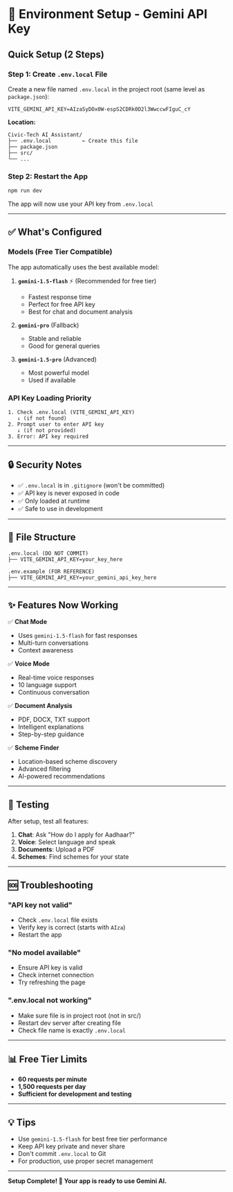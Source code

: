 # 🔑 Environment Setup - Gemini API Key

## Quick Setup (2 Steps)

### Step 1: Create `.env.local` File

Create a new file named `.env.local` in the project root (same level as `package.json`):

```
VITE_GEMINI_API_KEY=AIzaSyDOx0W-espS2CDRk0D2l3WwccwFIguC_cY
```

**Location:**
```
Civic-Tech AI Assistant/
├── .env.local          ← Create this file
├── package.json
├── src/
└── ...
```

### Step 2: Restart the App

```bash
npm run dev
```

The app will now use your API key from `.env.local`

---

## ✅ What's Configured

### Models (Free Tier Compatible)
The app automatically uses the best available model:

1. **`gemini-1.5-flash`** ⚡ (Recommended for free tier)
   - Fastest response time
   - Perfect for free API key
   - Best for chat and document analysis

2. **`gemini-pro`** (Fallback)
   - Stable and reliable
   - Good for general queries

3. **`gemini-1.5-pro`** (Advanced)
   - Most powerful model
   - Used if available

### API Key Loading Priority
```
1. Check .env.local (VITE_GEMINI_API_KEY)
   ↓ (if not found)
2. Prompt user to enter API key
   ↓ (if not provided)
3. Error: API key required
```

---

## 🔒 Security Notes

- ✅ `.env.local` is in `.gitignore` (won't be committed)
- ✅ API key is never exposed in code
- ✅ Only loaded at runtime
- ✅ Safe to use in development

---

## 📝 File Structure

```
.env.local (DO NOT COMMIT)
├── VITE_GEMINI_API_KEY=your_key_here

.env.example (FOR REFERENCE)
├── VITE_GEMINI_API_KEY=your_gemini_api_key_here
```

---

## ✨ Features Now Working

✅ **Chat Mode**
- Uses `gemini-1.5-flash` for fast responses
- Multi-turn conversations
- Context awareness

✅ **Voice Mode**
- Real-time voice responses
- 10 language support
- Continuous conversation

✅ **Document Analysis**
- PDF, DOCX, TXT support
- Intelligent explanations
- Step-by-step guidance

✅ **Scheme Finder**
- Location-based scheme discovery
- Advanced filtering
- AI-powered recommendations

---

## 🚀 Testing

After setup, test all features:

1. **Chat**: Ask "How do I apply for Aadhaar?"
2. **Voice**: Select language and speak
3. **Documents**: Upload a PDF
4. **Schemes**: Find schemes for your state

---

## 🆘 Troubleshooting

### "API key not valid"
- Check `.env.local` file exists
- Verify key is correct (starts with `AIza`)
- Restart the app

### "No model available"
- Ensure API key is valid
- Check internet connection
- Try refreshing the page

### ".env.local not working"
- Make sure file is in project root (not in src/)
- Restart dev server after creating file
- Check file name is exactly `.env.local`

---

## 📊 Free Tier Limits

- **60 requests per minute**
- **1,500 requests per day**
- **Sufficient for development and testing**

---

## 💡 Tips

- Use `gemini-1.5-flash` for best free tier performance
- Keep API key private and never share
- Don't commit `.env.local` to Git
- For production, use proper secret management

---

**Setup Complete! 🎉 Your app is ready to use Gemini AI.**
